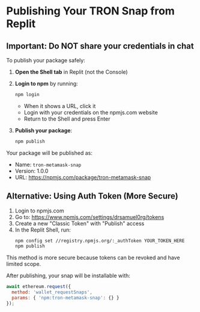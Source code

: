 # Publishing Your TRON Snap from Replit

## Important: Do NOT share your credentials in chat

To publish your package safely:

1. **Open the Shell tab** in Replit (not the Console)

2. **Login to npm** by running:
   ```bash
   npm login
   ```
   - When it shows a URL, click it
   - Login with your credentials on the npmjs.com website
   - Return to the Shell and press Enter

3. **Publish your package**:
   ```bash
   npm publish
   ```

Your package will be published as:
- Name: `tron-metamask-snap`
- Version: 1.0.0
- URL: https://npmjs.com/package/tron-metamask-snap

## Alternative: Using Auth Token (More Secure)

1. Login to npmjs.com
2. Go to: https://www.npmjs.com/settings/drsamuel0rg/tokens
3. Create a new "Classic Token" with "Publish" access
4. In the Replit Shell, run:
   ```bash
   npm config set //registry.npmjs.org/:_authToken YOUR_TOKEN_HERE
   npm publish
   ```

This method is more secure because tokens can be revoked and have limited scope.

After publishing, your snap will be installable with:
```javascript
await ethereum.request({
  method: 'wallet_requestSnaps',
  params: { 'npm:tron-metamask-snap': {} }
});
```